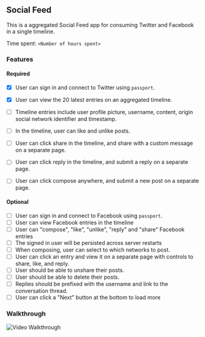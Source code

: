 ## Social Feed

This is a aggregated Social Feed app for consuming Twitter and Facebook in a single timeline.

Time spent: `<Number of hours spent>`

### Features

#### Required

- [x] User can sign in and connect to Twitter using `passport`.
- [x] User can view the 20 latest entries on an aggregated timeline.
- [ ] Timeline entries include user profile picture, username, content, origin social network identifier and timestamp.
- [ ] In the timeline, user can like and unlike posts.
- [ ] User can click share in the timeline, and share with a custom message on a separate page.
- [ ] User can click reply in the timeline, and submit a reply on a separate page.
- [ ] User can click compose anywhere, and submit a new post on a separate page.


#### Optional

- [ ] User can sign in and connect to Facebook using `passport`.
- [ ] User can view Facebook entries in the timeline
- [ ] User can "compose", "like", "unlike", "reply" and "share" Facebook entries
- [ ] The signed in user will be persisted across server restarts
- [ ] When composing, user can select to which networks to post.
- [ ] User can click an entry and view it on a separate page with controls to share, like, and reply.
- [ ] User should be able to unshare their posts.
- [ ] User should be able to delete their posts.
- [ ] Replies should be prefixed with the username and link to the conversation thread.
- [ ] User can click a "Next" button at the bottom to load more 

### Walkthrough

![Video Walkthrough](...)
